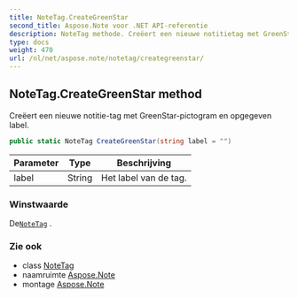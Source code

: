 ```yaml
---
title: NoteTag.CreateGreenStar
second_title: Aspose.Note voor .NET API-referentie
description: NoteTag methode. Creëert een nieuwe notitietag met GreenStarpictogram en opgegeven label.
type: docs
weight: 470
url: /nl/net/aspose.note/notetag/creategreenstar/
---
```

## NoteTag.CreateGreenStar method

Creëert een nieuwe notitie-tag met GreenStar-pictogram en opgegeven label.

```csharp
public static NoteTag CreateGreenStar(string label = "")
```

| Parameter | Type | Beschrijving |
| --- | --- | --- |
| label | String | Het label van de tag. |

### Winstwaarde

De[`NoteTag`](../) .

### Zie ook

* class [NoteTag](../)
* naamruimte [Aspose.Note](../../notetag/)
* montage [Aspose.Note](../../../)


